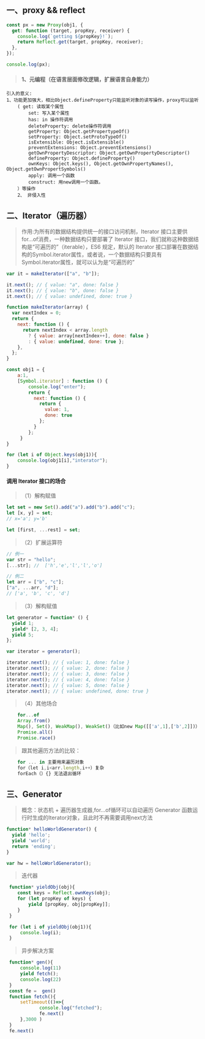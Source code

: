 ## 一、proxy && reflect

```javascript
const px = new Proxy(obj1, {
  get: function (target, propKey, receiver) {
    console.log(`getting ${propKey}!`);
    return Reflect.get(target, propKey, receiver);
  },
});

console.log(px);
```

>#### 1、元编程（在语言层面修改逻辑，扩展语言自身能力）

    引入的意义:
    1、功能更加强大，相比Object.defineProperty只能监听对象的读写操作，proxy可以监听
        ( get: 读取某个属性
            set: 写入某个属性
            has: in 操作符调用
            deleteProperty: delete操作符调用
            getProperty: Object.getPropertypeOf()
            setProperty: Object.setProtoTypeOf()
            isExtensible: Object.isExtensible()
            preventExtensions: Object.preventExtensions()
            getOwnPropertyDescriptor: Object.getOwnPropertyDescriptor()
            defineProperty: Object.defineProperty()
            ownKeys: Object.keys(), Object.getOwnPropertyNames(), Object.getOwnPropertSymbols()
            apply: 调用一个函数
            construct: 用new调用一个函数。
        ）等操作
        2、 非侵入性

## 二、Iterator（遍历器）

>    作用:为所有的数据结构提供统一的接口访问机制，Iterator 接口主要供for...of消费，一种数据结构只要部署了 Iterator 接口，我们就称这种数据结构是“可遍历的”（iterable），ES6 规定，默认的 Iterator 接口部署在数据结构的Symbol.iterator属性，或者说，一个数据结构只要具有Symbol.iterator属性，就可以认为是“可遍历的”

```javascript
var it = makeIterator(["a", "b"]);

it.next(); // { value: "a", done: false }
it.next(); // { value: "b", done: false }
it.next(); // { value: undefined, done: true }

function makeIterator(array) {
  var nextIndex = 0;
  return {
    next: function () {
      return nextIndex < array.length
        ? { value: array[nextIndex++], done: false }
        : { value: undefined, done: true };
    },
  };
}
```

```js
const obj1 = {
    a:1,
    [Symbol.iterator] : function () {
        console.log("enter");
        return {
          next: function () {
            return {
              value: 1,
              done: true
            };
          }
        };
     }
}

for (let i of Object.keys(obj1)){
    console.log(obj1[i],"interator");
}
```

#### 调用 Iterator 接口的场合

>（1）解构赋值

```js
let set = new Set().add("a").add("b").add("c");
let [x, y] = set;
// x='a'; y='b'

let [first, ...rest] = set;
```

>（2）扩展运算符

```js
// 例一
var str = "hello";
[...str]; //  ['h','e','l','l','o']

// 例二
let arr = ["b", "c"];
["a", ...arr, "d"];
// ['a', 'b', 'c', 'd']
```

>（3）解构赋值

```js
let generator = function* () {
  yield 1;
  yield* [2, 3, 4];
  yield 5;
};

var iterator = generator();

iterator.next(); // { value: 1, done: false }
iterator.next(); // { value: 2, done: false }
iterator.next(); // { value: 3, done: false }
iterator.next(); // { value: 4, done: false }
iterator.next(); // { value: 5, done: false }
iterator.next(); // { value: undefined, done: true }
```
>（4）其他场合
```js
    for...of
    Array.from()
    Map(), Set(), WeakMap(), WeakSet()（比如new Map([['a',1],['b',2]])）
    Promise.all()
    Promise.race()
```

>跟其他遍历方法的比较：
```js
    for ... in 主要用来遍历对象
    for（let i,i<arr.length,i++）复杂
    forEach（）{} 无法退出循环
```
## 三、Generator 
>    概念：状态机 + 遍历器生成器,for...of循环可以自动遍历 Generator 函数运行时生成的Iterator对象，且此时不再需要调用next方法

```js
function* helloWorldGenerator() {
  yield 'hello';
  yield 'world';
  return 'ending';
}

var hw = helloWorldGenerator();

```
>迭代器
```js
 function* yieldObj(obj){
    const keys = Reflect.ownKeys(obj);
    for (let propKey of keys) {
        yield [propKey, obj[propKey]];
    }
 }

 for (let i of yieldObj(obj1)){
     console.log(i);
 }
```
>异步解决方案

```js
 function* gen(){
     console.log(11)
     yield fetch();
     console.log(22)
 }
 const fe =  gen()
 function fetch(){
     setTimeout(()=>{
            console.log("fetched");
            fe.next()
     },3000 )
 }
 fe.next()
```
